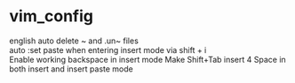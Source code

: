 # vim_config

english
auto delete ~ and .un~ files  
auto :set paste when entering insert mode via shift + i  
Enable working backspace in insert mode
Make Shift+Tab insert 4 Space in both insert and insert paste mode
